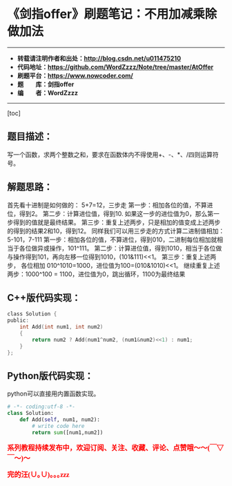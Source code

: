 # 《剑指offer》刷题笔记：不用加减乘除做加法

----------

- **转载请注明作者和出处：http://blog.csdn.net/u011475210**
- **代码地址：https://github.com/WordZzzz/Note/tree/master/AtOffer**
- **刷题平台：https://www.nowcoder.com/**
- **题&emsp;&emsp;库：剑指offer**
- **编&emsp;&emsp;者：WordZzzz**

----------

[toc]

## 题目描述：
写一个函数，求两个整数之和，要求在函数体内不得使用+、-、*、/四则运算符号。

## 解题思路：
首先看十进制是如何做的： 5+7=12，三步走
第一步：相加各位的值，不算进位，得到2。
第二步：计算进位值，得到10. 如果这一步的进位值为0，那么第一步得到的值就是最终结果。
第三步：重复上述两步，只是相加的值变成上述两步的得到的结果2和10，得到12。
同样我们可以用三步走的方式计算二进制值相加： 5-101，7-111 
第一步：相加各位的值，不算进位，得到010，二进制每位相加就相当于各位做异或操作，101^111。
第二步：计算进位值，得到1010，相当于各位做与操作得到101，再向左移一位得到1010，(101&111)<<1。
第三步：重复上述两步， 各位相加 010^1010=1000，进位值为100=(010&1010)<<1。
继续重复上述两步：1000^100 = 1100，进位值为0，跳出循环，1100为最终结果

## C++版代码实现：

```c
class Solution {
public:
    int Add(int num1, int num2)
    {
		return num2 ? Add(num1^num2, (num1&num2)<<1) : num1;
    }
};
```

## Python版代码实现：

python可以直接用内置函数实现。

```python
# -*- coding:utf-8 -*-
class Solution:
    def Add(self, num1, num2):
        # write code here
        return sum([num1,num2])
```

**<font color="red" size=3 face="仿宋">系列教程持续发布中，欢迎订阅、关注、收藏、评论、点赞哦～～(￣▽￣～)～</font>**

**<font color="red" size=3 face="仿宋">完的汪(∪｡∪)｡｡｡zzz</font>**